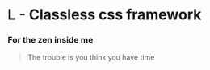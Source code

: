 # L - Classless css framework

### For the zen inside me



> The trouble is you think you have time 
